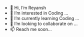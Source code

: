 - 👋 Hi, I’m Reyansh
- 👀 I’m interested in Coding ...
- 🌱 I’m currently learning Coding ...
- 💞️ I’m looking to collaborate on ...
- 📫 Reach me soon...
